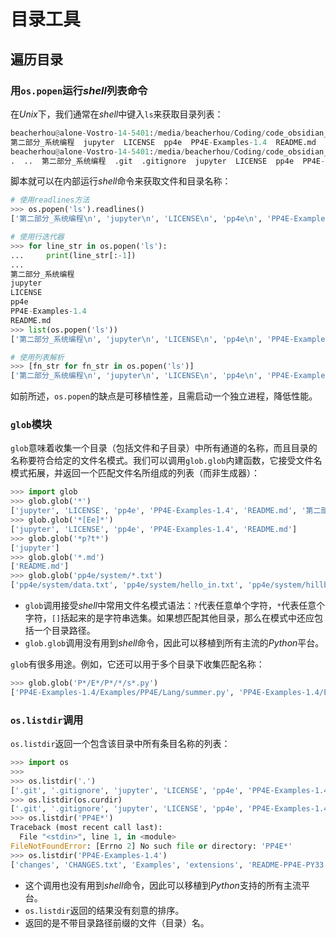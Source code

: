 # 目录工具



## 遍历目录

### 用`os.popen`运行*shell*列表命令

在*Unix*下，我们通常在*shell*中键入`ls`来获取目录列表：

```python
beacherhou@alone-Vostro-14-5401:/media/beacherhou/Coding/code_obsidian_知识库/Python编程_Markdown笔记$ ls
第二部分_系统编程  jupyter  LICENSE  pp4e  PP4E-Examples-1.4  README.md
beacherhou@alone-Vostro-14-5401:/media/beacherhou/Coding/code_obsidian_知识库/Python编程_Markdown笔记$ ls -a
.  ..  第二部分_系统编程  .git  .gitignore  jupyter  LICENSE  pp4e  PP4E-Examples-1.4  README.md
```

脚本就可以在内部运行*shell*命令来获取文件和目录名称：

```python
# 使用readlines方法
>>> os.popen('ls').readlines()
['第二部分_系统编程\n', 'jupyter\n', 'LICENSE\n', 'pp4e\n', 'PP4E-Examples-1.4\n', 'README.md\n']

# 使用行迭代器
>>> for line_str in os.popen('ls'):
...     print(line_str[:-1])
... 
第二部分_系统编程
jupyter
LICENSE
pp4e
PP4E-Examples-1.4
README.md
>>> list(os.popen('ls'))
['第二部分_系统编程\n', 'jupyter\n', 'LICENSE\n', 'pp4e\n', 'PP4E-Examples-1.4\n', 'README.md\n']

# 使用列表解析
>>> [fn_str for fn_str in os.popen('ls')]
['第二部分_系统编程\n', 'jupyter\n', 'LICENSE\n', 'pp4e\n', 'PP4E-Examples-1.4\n', 'README.md\n']
```

如前所述，`os.popen`的缺点是可移植性差，且需启动一个独立进程，降低性能。

### `glob`模块

`glob`意味着收集一个目录（包括文件和子目录）中所有通道的名称，而且目录的名称要符合给定的文件名模式。我们可以调用`glob.glob`内建函数，它接受文件名模式拓展，并返回一个匹配文件名所组成的列表（而非生成器）：

```python
>>> import glob
>>> glob.glob('*')
['jupyter', 'LICENSE', 'pp4e', 'PP4E-Examples-1.4', 'README.md', '第二部分_系统编程']
>>> glob.glob('*[Ee]*')
['jupyter', 'LICENSE', 'pp4e', 'PP4E-Examples-1.4', 'README.md']
>>> glob.glob('*p?t*')
['jupyter']
>>> glob.glob('*.md')
['README.md']
>>> glob.glob('pp4e/system/*.txt')
['pp4e/system/data.txt', 'pp4e/system/hello_in.txt', 'pp4e/system/hillbillies.txt', 'pp4e/system/input.txt', 'pp4e/system/output.txt', 'pp4e/system/spam.txt', 'pp4e/system/test.txt']
```

- `glob`调用接受*shell*中常用文件名模式语法：`?`代表任意单个字符，`*`代表任意个字符，`[]`括起来的是字符串选集。如果想匹配其他目录，那么在模式中还应包括一个目录路径。
- `glob.glob`调用没有用到*shell*命令，因此可以移植到所有主流的*Python*平台。

`glob`有很多用途。例如，它还可以用于多个目录下收集匹配名称：

```python
>>> glob.glob('P*/E*/P*/*/s*.py')
['PP4E-Examples-1.4/Examples/PP4E/Lang/summer.py', 'PP4E-Examples-1.4/Examples/PP4E/Lang/summer2.py', 'PP4E-Examples-1.4/Examples/PP4E/Lang/summer3.py', 'PP4E-Examples-1.4/Examples/PP4E/Tools/search_all.py']
```

### `os.listdir`调用

`os.listdir`返回一个包含该目录中所有条目名称的列表：

```python
>>> import os
>>> 
>>> os.listdir('.')
['.git', '.gitignore', 'jupyter', 'LICENSE', 'pp4e', 'PP4E-Examples-1.4', 'README.md', '第二部分_系统编程']
>>> os.listdir(os.curdir)
['.git', '.gitignore', 'jupyter', 'LICENSE', 'pp4e', 'PP4E-Examples-1.4', 'README.md', '第二部分_系统编程']
>>> os.listdir('PP4E*')
Traceback (most recent call last):
  File "<stdin>", line 1, in <module>
FileNotFoundError: [Errno 2] No such file or directory: 'PP4E*'
>>> os.listdir('PP4E-Examples-1.4')
['changes', 'CHANGES.txt', 'Examples', 'extensions', 'README-PP4E-PY33.html', 'README.txt']
```

- 这个调用也没有用到*shell*命令，因此可以移植到*Python*支持的所有主流平台。
- `os.listdir`返回的结果没有刻意的排序。
- 返回的是不带目录路径前缀的文件（目录）名。

